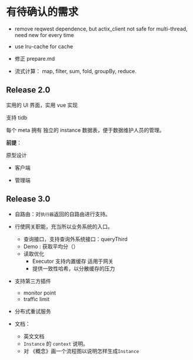 # 有待确认的需求

- remove reqwest dependence, but actix_client not safe for multi-thread, need new for every time

- use lru-cache for cache

- 修正 prepare.md

- 流式计算：
  map, filter, sum, fold, groupBy, reduce.

## Release 2.0

实用的 UI 界面，实用 vue 实现

支持 tidb

每个 meta 拥有 独立的 instance 数据表，便于数据维护人员的管理。

**前提**：

原型设计

- 客户端

- 管理端

## Release 3.0

- 自路由：对`执行器`返回的自路由进行支持。

- 行使网关职能，充当所以业务系统的入口。
  
  - 查询接口，支持查询外系统接口：queryThird
  - Demo : 获取平均分（）
  - 读取优化
    - Executor 支持内置缓存 适用于网关
    - 提供一致性哈希，以分散缓存的压力

- 支持第三方插件
  
  * monitor point
  * traffic limit

- 分布式重试服务

- 文档：
  
  - 英文文档
  - `Instance` 的 `context` 说明。
  - 对 《概念》画一个流程图以说明怎样生成`Instance`
